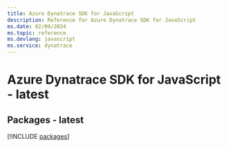 ```yaml
---
title: Azure Dynatrace SDK for JavaScript
description: Reference for Azure Dynatrace SDK for JavaScript
ms.date: 02/09/2024
ms.topic: reference
ms.devlang: javascript
ms.service: dynatrace
---
```

# Azure Dynatrace SDK for JavaScript - latest
## Packages - latest
[!INCLUDE [packages](dynatrace-index.md)]